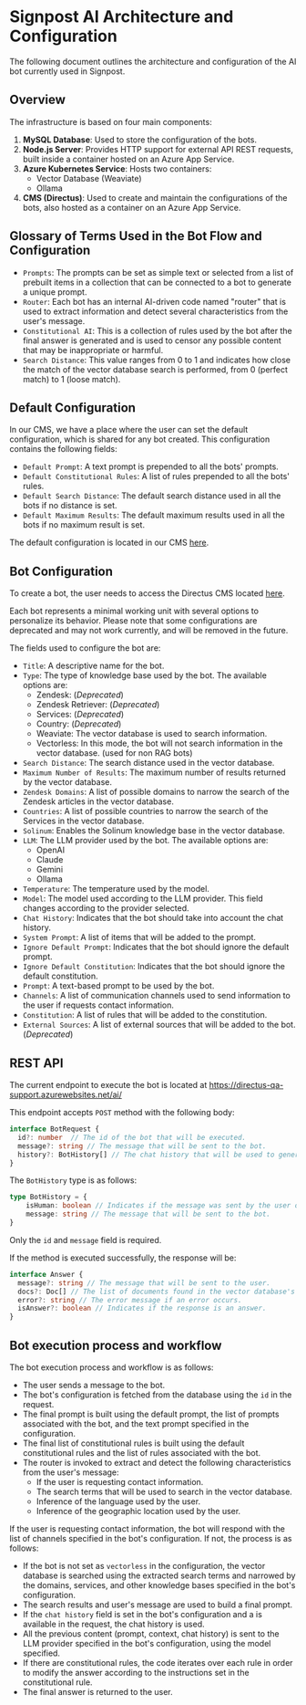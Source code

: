 
# Signpost AI Architecture and Configuration
The following document outlines the architecture and configuration of the AI bot currently used in Signpost.

## Overview
The infrastructure is based on four main components:

1. **MySQL Database**: Used to store the configuration of the bots.
2. **Node.js Server**: Provides HTTP support for external API REST requests, built inside a container hosted on an Azure App Service.
3. **Azure Kubernetes Service**: Hosts two containers:
    * Vector Database (Weaviate)
    * Ollama
4. **CMS (Directus)**: Used to create and maintain the configurations of the bots, also hosted as a container on an Azure App Service.

## Glossary of Terms Used in the Bot Flow and Configuration

* `Prompts`: The prompts can be set as simple text or selected from a list of prebuilt items in a collection that can be connected to a bot to generate a unique prompt.
* `Router`: Each bot has an internal AI-driven code named "router" that is used to extract information and detect several characteristics from the user's message.
* `Constitutional AI`: This is a collection of rules used by the bot after the final answer is generated and is used to censor any possible content that may be inappropriate or harmful.
* `Search Distance`: This value ranges from 0 to 1 and indicates how close the match of the vector database search is performed, from 0 (perfect match) to 1 (loose match).


## Default Configuration
In our CMS, we have a place where the user can set the default configuration, which is shared for any bot created. This configuration contains the following fields:

* `Default Prompt`: A text prompt is prepended to all the bots' prompts.
* `Default Constitutional Rules`: A list of rules prepended to all the bots' rules.
* `Default Search Distance`: The default search distance used in all the bots if no distance is set.
* `Default Maximum Results`: The default maximum results used in all the bots if no maximum result is set.
 
The default configuration is located in our CMS [here](https://directus-qa.azurewebsites.net/admin/content/botsconfig).

## Bot Configuration

To create a bot, the user needs to access the Directus CMS located [here](https://directus-qa.azurewebsites.net/admin/content/ai).

Each bot represents a minimal working unit with several options to personalize its behavior. Please note that some configurations are deprecated and may not work currently, and will be removed in the future.

The fields used to configure the bot are:

* `Title`: A descriptive name for the bot.
* `Type`: The type of knowledge base used by the bot. The available options are:
    * Zendesk: (*Deprecated*)
    * Zendesk Retriever: (*Deprecated*)
    * Services: (*Deprecated*)
    * Country: (*Deprecated*)
    * Weaviate: The vector database is used to search information.
    * Vectorless: In this mode, the bot will not search information in the vector database. (used for non RAG bots)
* `Search Distance`: The search distance used in the vector database.
* `Maximum Number of Results`: The maximum number of results returned by the vector database.
* `Zendesk Domains`: A list of possible domains to narrow the search of the Zendesk articles in the vector database.
* `Countries`: A list of possible countries to narrow the search of the Services in the vector database.
* `Solinum`: Enables the Solinum knowledge base in the vector database.
* `LLM`: The LLM provider used by the bot. The available options are: 
  * OpenAI
  * Claude
  * Gemini
  * Ollama
* `Temperature`: The temperature used by the model.
* `Model`: The model used according to the LLM provider. This field changes according to the provider selected.
* `Chat History`: Indicates that the bot should take into account the chat history.
* `System Prompt`: A list of items that will be added to the prompt.
* `Ignore Default Prompt`: Indicates that the bot should ignore the default prompt.
* `Ignore Default Constitution`: Indicates that the bot should ignore the default constitution.
* `Prompt`: A text-based prompt to be used by the bot.
* `Channels`: A list of communication channels used to send information to the user if requests contact information.
* `Constitution`: A list of rules that will be added to the constitution.
* `External Sources`: A list of external sources that will be added to the bot. (*Deprecated*)

## REST API

The current endpoint to execute the bot is located at https://directus-qa-support.azurewebsites.net/ai/

This endpoint accepts `POST` method with the following body:

```typescript
interface BotRequest {
  id?: number  // The id of the bot that will be executed.
  message?: string // The message that will be sent to the bot.
  history?: BotHistory[] // The chat history that will be used to generate the bot's answer.
}
```

The `BotHistory` type is as follows:

```typescript
type BotHistory = {
    isHuman: boolean // Indicates if the message was sent by the user or the bot.
    message: string // The message that will be sent to the bot.
}
```

Only the `id` and  `message` field is required.

If the method is executed successfully, the response will be:

```typescript
interface Answer {
  message?: string // The message that will be sent to the user.
  docs?: Doc[] // The list of documents found in the vector database's search.
  error?: string // The error message if an error occurs.
  isAnswer?: boolean // Indicates if the response is an answer.
}
```

## Bot execution process and workflow

The bot execution process and workflow is as follows:

* The user sends a message to the bot.
* The bot's configuration is fetched from the database using the `id` in the request.
* The final prompt is built using the default prompt, the list of prompts associated with the bot, and the text prompt specified in the configuration.
* The final list of constitutional rules is built using the default constitutional rules and the list of rules associated with the bot.
* The router is invoked to extract and detect the following characteristics from the user's message:
  * If the user is requesting contact information.
  * The search terms that will be used to search in the vector database.
  * Inference of the language used by the user.
  * Inference of the geographic location used by the user.

If the user is requesting contact information, the bot will respond with the list of channels specified in the bot's configuration. If not, the process is as follows:

* If the bot is not set as `vectorless` in the configuration, the vector database is searched using the extracted search terms and narrowed by the domains, services, and other knowledge bases specified in the bot's configuration.
* The search results and user's message are used to build a final prompt.
* If the `chat history` field is set in the bot's configuration and a is available in the request, the chat history is used.
* All the previous content (prompt, context, chat history) is sent to the LLM provider specified in the bot's configuration, using the model specified.
* If there are constitutional rules, the code iterates over each rule in order to modify the answer according to the instructions set in the constitutional rule.
* The final answer is returned to the user.





